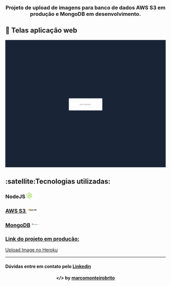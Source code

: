 <h3 align="center">Projeto de upload de imagens para banco de dados AWS S3 em produção e MongoDB em desenvolvimento.</h3>

## 🚀 Telas aplicação web 

<p align="center">
	<img src="imagens/uploadImage.gif" width="600" height="400"/>
</p>

<h2><strong>:satellite:Tecnologias utilizadas:</strong></h2>

<h3>NodeJS <img src="imagens/node.png" alt="node" height="18"> </h3>
<a href="https://github.com/marcomonteirobrito/uploadImage-backend-nodejs" target="_blank>Código backend</a>
<h3>ReactJS <img src="imagens/react.png" alt="react" height="18"> </h3>
<h3>AWS S3 <img src="imagens/s3.png" alt="typescript" height="18"> </h3>
<h3>MongoDB<img src="imagens/mongodb.png" alt="mongodb" height="18"> </h3> 

<h3>Link do projeto em produção:</h3>
<a href="https://uploadimage-frontend-reactjs.herokuapp.com/" target="_blank">Upload Image no Heroku</a>

---

<h4>Dúvidas entre em contato pelo <a href="https://www.linkedin.com/in/marco-antonio-monteiro-de-brito-541ba0144/" target="_blank">Linkedin</a> </h4>

<h4 align="center"> <em>&lt;/&gt;</em> by <a href="https://github.com/marcomonteirobrito" target="_blank">marcomonteirobrito</a> </h4>